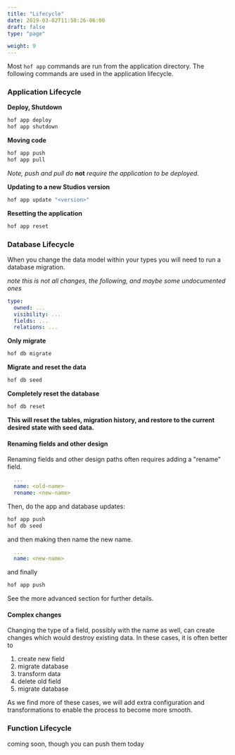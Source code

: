 ```yaml
---
title: "Lifecycle"
date: 2019-03-02T11:58:26-06:00
draft: false
type: "page"

weight: 9
---
```


Most `hof app` commands are run from the application directory.
The following commands are used in the application lifecycle.

### Application Lifecycle

__Deploy, Shutdown__

```sh
hof app deploy
hof app shutdown
```

__Moving code__

```sh
hof app push
hof app pull
```

_Note, push and pull do_ __not__ _require the application to be deployed._


__Updating to a new Studios version__

```sh
hof app update "<version>"
```

__Resetting the application__

```sh
hof app reset
```

### Database Lifecycle

When you change the data model within your types
you will need to run a database migration.

_note this is not all changes, the following, and maybe some undocumented ones_

```yaml
type:
  owned: ...
  visibility: ...
  fields: ...
  relations: ...
```

__Only migrate__

```sh
hof db migrate
```

__Migrate and reset the data__

```sh
hof db seed
```

__Completely reset the database__

```sh
hof db reset
```

__This will reset the tables, migration history,
and restore to the current desired state with seed data.__


#### Renaming fields and other design

Renaming fields and other design paths
often requires adding a "rename" field.

```yaml
  ...
  name: <old-name>
  rename: <new-name>
```

Then, do the app and database updates:

```sh
hof app push
hof db seed
```

and then making then name
the new name.

```yaml
  ...
  name: <new-name>
```

and finally

```sh
hof app push
```

See the more advanced section
for further details.


#### Complex changes

Changing the type of a field, possibly with the name as well,
can create changes which would destroy existing data.
In these cases, it is often better to

1. create new field
1. migrate database
1. transform data
1. delete old field
1. migrate database

As we find more of these cases,
we will add extra configuration and transformations
to enable the process to become more smooth.



### Function Lifecycle

coming soon, though you can push them today

